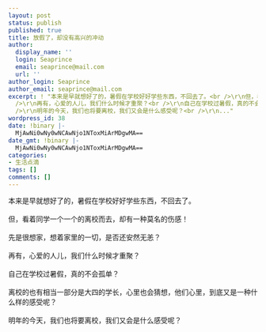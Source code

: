 ```yaml
---
layout: post
status: publish
published: true
title: 放假了，却没有高兴的冲动
author:
  display_name: ''
  login: Seaprince
  email: seaprince@mail.com
  url: ''
author_login: Seaprince
author_email: seaprince@mail.com
excerpt: ! "本来是早就想好了的，暑假在学校好好学些东西，不回去了。<br />\r\n但，看着同学一个一个的离校而去，却有一种莫名的伤感！<br />\r\n先是很想家，想着家里的一切，是否还安然无恙？<br
  />\r\n再有，心爱的人儿，我们什么时候才重聚？<br />\r\n自己在学校过暑假，真的不会孤单？<br />\r\n离校的也有相当一部分是大四的学长，心里也会猜想，他们心里，到底又是一种什么样的感受呢？<br
  />\r\n明年的今天，我们也将要离校，我们又会是什么感受呢？<br />\r\n..."
wordpress_id: 38
date: !binary |-
  MjAwNi0wNy0wNCAwNjo1NToxMiArMDgwMA==
date_gmt: !binary |-
  MjAwNi0wNy0wNCAwNjo1NToxMiArMDgwMA==
categories:
- 生活点滴
tags: []
comments: []
---
```

<p>本来是早就想好了的，暑假在学校好好学些东西，不回去了。<br &#47;><br />
但，看着同学一个一个的离校而去，却有一种莫名的伤感！<br &#47;><br />
先是很想家，想着家里的一切，是否还安然无恙？<br &#47;><br />
再有，心爱的人儿，我们什么时候才重聚？<br &#47;><br />
自己在学校过暑假，真的不会孤单？<br &#47;><br />
离校的也有相当一部分是大四的学长，心里也会猜想，他们心里，到底又是一种什么样的感受呢？<br &#47;><br />
明年的今天，我们也将要离校，我们又会是什么感受呢？<br &#47;></p>
